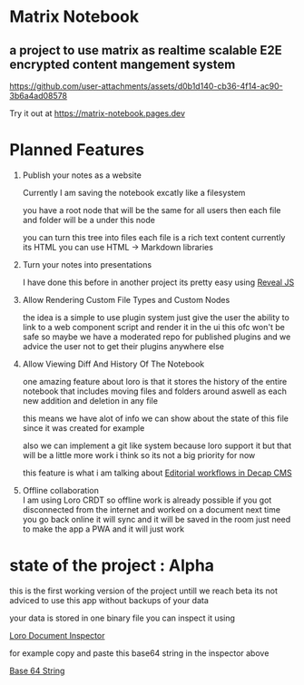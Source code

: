 # Matrix Notebook

## a project to use matrix as realtime scalable E2E encrypted content mangement system
https://github.com/user-attachments/assets/d0b1d140-cb36-4f14-ac90-3b6a4ad08578


Try it out at https://matrix-notebook.pages.dev

# Planned Features

1. Publish your notes as a website

   Currently I am saving the notebook excatly like a filesystem

   you have a root node that will be the same for all users then each file and folder will be a under this node

   you can turn this tree into files each file is a rich text content currently its HTML you can use HTML -> Markdown libraries

2. Turn your notes into presentations

   I have done this before in another project its pretty easy using [Reveal JS](https://revealjs.com/)

3. Allow Rendering Custom File Types and Custom Nodes

   the idea is a simple to use plugin system just give the user the ability to link to a web component script and render it in the ui this ofc won't be safe so maybe we have a moderated repo for published plugins and we advice the user not to get their plugins anywhere else

4. Allow Viewing Diff And History Of The Notebook

   one amazing feature about loro is that it stores the history of the entire notebook that includes moving files and folders around aswell as each new addition and deletion in any file

   this means we have alot of info we can show about the state of this file since it was created for example

   also we can implement a git like system because loro support it but that will be a little more work i think so its not a big priority for now

   this feature is what i am talking about
   [Editorial workflows in Decap CMS](https://decapcms.org/docs/editorial-workflows/)

5. Offline collaboration  
   I am using Loro CRDT so offline work is already possible if you got disconnected from the internet and worked on a document next time you go back online it will sync and it will be saved in the room just need to make the app a PWA and it will just work

# state of the project : Alpha

this is the first working version of the project untill we reach beta its not adviced to use this app without backups of your data

your data is stored in one binary file you can inspect it using

[Loro Document Inspector](https://inspector.loro.dev/)

for example copy and paste this base64 string in the inspector above

[Base 64 String](./base-64.txt)
